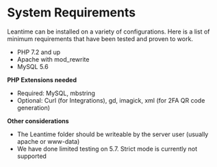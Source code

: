 # System Requirements

Leantime can be installed on a variety of configurations. Here is a list of minimum requirements that have been tested and proven to work.

- PHP 7.2 and up
- Apache with mod_rewrite
- MySQL 5.6 

**PHP Extensions needed**

- Required: MySQL, mbstring
- Optional: Curl (for Integrations), gd, imagick, xml (for 2FA QR code generation)

**Other considerations**

- The Leantime folder should be writeable by the server user (usually apache or www-data)
- We have done limited testing on 5.7. Strict mode is currently not supported
 
